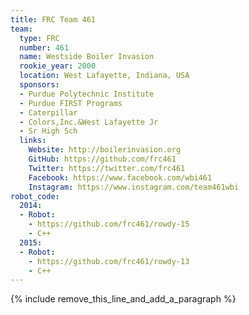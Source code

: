 ```yaml
---
title: FRC Team 461
team:
  type: FRC
  number: 461
  name: Westside Boiler Invasion
  rookie_year: 2000
  location: West Lafayette, Indiana, USA
  sponsors:
  - Purdue Polytechnic Institute
  - Purdue FIRST Programs
  - Caterpillar
  - Colors,Inc.&West Lafayette Jr
  - Sr High Sch
  links:
    Website: http://boilerinvasion.org
    GitHub: https://github.com/frc461
    Twitter: https://twitter.com/frc461
    Facebook: https://www.facebook.com/wbi461
    Instagram: https://www.instagram.com/team461wbi
robot_code:
  2014:
  - Robot:
    - https://github.com/frc461/rowdy-15
    - C++
  2015:
  - Robot:
    - https://github.com/frc461/rowdy-13
    - C++
---
```


{% include remove_this_line_and_add_a_paragraph %}